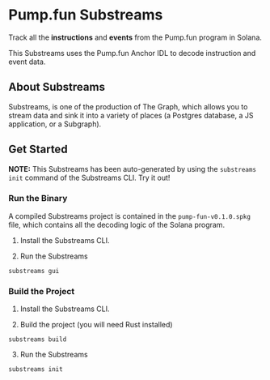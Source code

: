 # Pump.fun Substreams

Track all the **instructions** and **events** from the Pump.fun program in Solana.

This Substreams uses the Pump.fun Anchor IDL to decode instruction and event data.

## About Substreams

Substreams, is one of the production of The Graph, which allows you to stream data and sink it into a variety of places (a Postgres database, a JS application, or a Subgraph).

## Get Started

**NOTE:** This Substreams has been auto-generated by using the `substreams init` command of the Substreams CLI. Try it out!

### Run the Binary

A compiled Substreams project is contained in the `pump-fun-v0.1.0.spkg` file, which contains all the decoding logic of the Solana program.

1. Install the Substreams CLI.

2. Run the Substreams

```
substreams gui
```

### Build the Project

1. Install the Substreams CLI.

2. Build the project (you will need Rust installed)

```
substreams build
```

3. Run the Substreams

```
substreams init
```